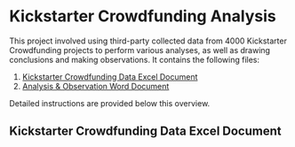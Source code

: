 # Kickstarter Crowdfunding Analysis

This project involved using third-party collected data from 4000 Kickstarter Crowdfunding projects to perform various analyses, as well as drawing conclusions and making observations. It contains the following files:

1. [Kickstarter Crowdfunding Data Excel Document](https://github.com/mjknj18/Kickstarter-Crowdfunding-Analysis/blob/master/Kickstarter_Crowdfunding.xlsx)
2. [Analysis & Observation Word Document](https://github.com/mjknj18/Kickstarter-Crowdfunding-Analysis/blob/master/Kickstarter%20Crowdfunding%20Analysis%20%26%20Observations.docx) 

Detailed instructions are provided below this overview.

## Kickstarter Crowdfunding Data Excel Document

